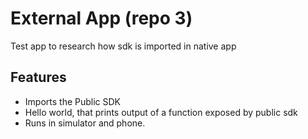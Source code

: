 # External App (repo 3)
Test app to research how sdk is imported in native app

## Features
- Imports the Public SDK
- Hello world, that prints output of a function exposed by public sdk
- Runs in simulator and phone.

